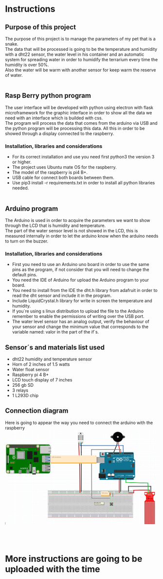 # Instructions

## Purpose of this project
The purpose of this project is to manage the parameters of my pet that is a snake.
<br>
The data that will be processed is going to be the temperature and humidity with a dht22 sensor, the water level in his container and an automatic system for spreading water in order to humidify the terrarium every time the humidity is over 50%.
<br>
Also the water will be warm with another sensor for keep warm the reserve of water.
<br><br>

## Rasp Berry python program
The user interface will be developed with python using electron with flask microframework for the graphic interface in order to show all the data we need with an interface which is builded with css.
<br>
The program will process the data that comes from the arduino via USB and the python program will be processing this data.
All this in order to be showed through a display connected to the raspberry.
<br>

### Installation, libraries and considerations
* For its correct installation and use you need first python3 the version 3 or higher.
* The project uses Ubuntu mate OS for the raspberry.
* The model of the raspberry is pi4 B+.
* USB cable for connect both boards between them.
* Use pip3 install -r requirements.txt in order to install all python libraries needed.
<br><br>

## Arduino program
The Arduino is used in order to acquire the parameters we want to show through the LCD that is humidity and temperature.
<br>
The part of the water sensor level is not showed in the LCD, this is measured internally in order to let the arduino know when the arduino needs to turn on the buzzer.

### Installation, libraries and considerations
* First you need to use an Arduino uno board in order to use the same pins as the program, if not consider that you will need to change the default pins.
* You need the IDE of Arduino for upload the Arduino program to your board.
* You need to install from the IDE the dht.h library from adafruit in order to read the dht sensor and include it in the program.
* Include LiquidCrystal.h library for write in screen the temperature and humidity.
* If you´re using s linux distribution to upload the file to the Arduino remember to enable the permissions of writing over the USB port.
* The water level sensor has an analog output, verify the behaviour of your sensor and change the minimum value that corresponds to the variable named: valor in the part of the if´s.

## Sensor´s and materials list used
* dht22 humidity and temperature sensor
* Horn of 2 inches of 1.5 watts
* Water float sensor
* Raspberry pi 4 B+
* LCD touch display of 7 inches
* 256 gb SD
* 3 relays
* 1 L293D chip

## Connection diagram
Here is going to appear the way you need to connect the arduino with the raspberry
![](Imgs/Diagrama.png)

<br><br>

# More instructions are going to be uploaded with the time

